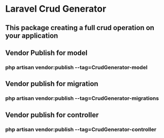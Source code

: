 # Laravel Crud Generator

## This package creating a full crud operation on your application

## Vendor Publish for model

### php artisan vendor:publish --tag=CrudGenerator-model

## Vendor publish for migration

### php artisan vendor:publish --tag=CrudGenerator-migrations

## Vendor publish for controller

### php artisan vendor:publish --tag=CrudGenerator-controller
